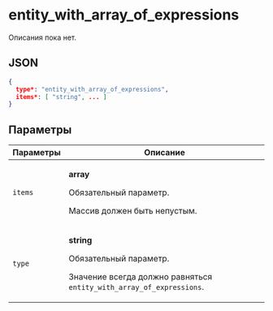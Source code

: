 # entity_with_array_of_expressions
Описания пока нет.

## JSON
```json
{
  type*: "entity_with_array_of_expressions",
  items*: [ "string", ... ]
}
```

## Параметры
| Параметры | Описание |
| --- | --- |
| `items` | <p>**array**</p><p>Обязательный параметр.</p><p>Массив должен быть непустым.</p> |
| `type` | <p>**string**</p><p>Обязательный параметр.</p><p>Значение всегда должно равняться `entity_with_array_of_expressions`.</p> |
